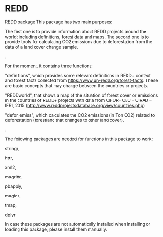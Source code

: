 # REDD
REDD package 
This package has two main purposes:

The first one is to provide information about REDD projects around the world; including definitions, forest data and maps. 
The second one is to provide tools for calculating CO2 emissions due to deforestation from the data of a land cover change sample. 

.

For the moment, it contains three functions: 

"definitions", which provides some relevant definitions in REDD+ context and forest facts collected from https://www.un-redd.org/forest-facts. These are basic concepts that may change between the countries or projects.

"REDDworld", that shows a map of the situation of forest cover or emissions in the countries of REDD+ projects with data from  CIFOR– CEC – CIRAD – IFRI, 2015 (http://www.reddprojectsdatabase.org/view/countries.php)

"defor_emiss", which calculates the CO2 emissions (in Ton CO2) related to deforestation (forestland that changes to other land cover).

.

The following packages are needed for functions in this package to work:

stringr,
 
 httr, 
 
 xml2, 
  
 magrittr, 
 
 pbapply, 
 
 magick,
 
 tmap,
 
 dplyr

In case these packages are not automatically installed when installing or loading this package, please install them manually.
